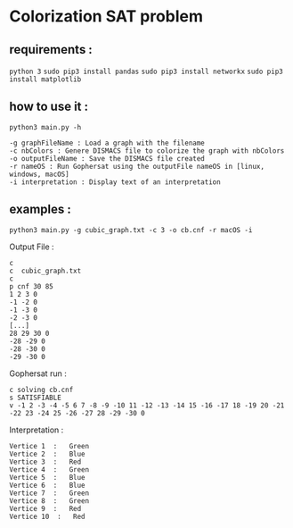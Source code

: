 # Colorization SAT problem
## requirements :
`python 3`
`sudo pip3 install pandas`
`sudo pip3 install networkx`
`sudo pip3 install matplotlib`    

## how to use it :
`python3 main.py -h`
```-h : help()
-g graphFileName : Load a graph with the filename
-c nbColors : Genere DISMACS file to colorize the graph with nbColors
-o outputFileName : Save the DISMACS file created
-r nameOS : Run Gophersat using the outputFile nameOS in [linux, windows, macOS]
-i interpretation : Display text of an interpretation
```

## examples :
`python3 main.py -g cubic_graph.txt -c 3 -o cb.cnf -r macOS -i`

Output File : 
```
c
c  cubic_graph.txt
c
p cnf 30 85
1 2 3 0
-1 -2 0
-1 -3 0
-2 -3 0
[...]
28 29 30 0
-28 -29 0
-28 -30 0
-29 -30 0
```

Gophersat run :
```
c solving cb.cnf
s SATISFIABLE
v -1 2 -3 -4 -5 6 7 -8 -9 -10 11 -12 -13 -14 15 -16 -17 18 -19 20 -21 -22 23 -24 25 -26 -27 28 -29 -30 0
```

Interpretation :
```
Vertice 1  :   Green
Vertice 2  :   Blue
Vertice 3  :   Red
Vertice 4  :   Green
Vertice 5  :   Blue
Vertice 6  :   Blue
Vertice 7  :   Green
Vertice 8  :   Green
Vertice 9  :   Red
Vertice 10  :   Red
```